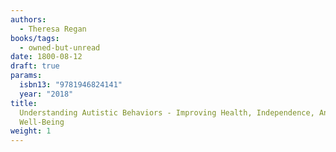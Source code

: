 ```yaml
---
authors:
  - Theresa Regan
books/tags:
  - owned-but-unread
date: 1800-08-12
draft: true
params:
  isbn13: "9781946824141"
  year: "2018"
title:
  Understanding Autistic Behaviors - Improving Health, Independence, And
  Well-Being
weight: 1
---
```


<!--more-->
